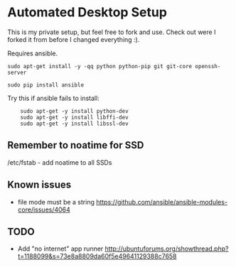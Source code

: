 Automated Desktop Setup
=======================

This is my private setup, but feel free to fork and use.
Check out were I forked it from before I changed everything :).

Requires ansible.

```
sudo apt-get install -y -qq python python-pip git git-core openssh-server

sudo pip install ansible
```

Try this if ansible fails to install:
```    
    sudo apt-get -y install python-dev
    sudo apt-get -y install libffi-dev
    sudo apt-get -y install libssl-dev

```

## Remember to noatime for SSD
/etc/fstab - add noatime to all SSDs

## Known issues

-  file mode must be a string https://github.com/ansible/ansible-modules-core/issues/4064


## TODO

- Add "no internet" app runner http://ubuntuforums.org/showthread.php?t=1188099&s=73e8a8809da60f5e49641129388c7658
